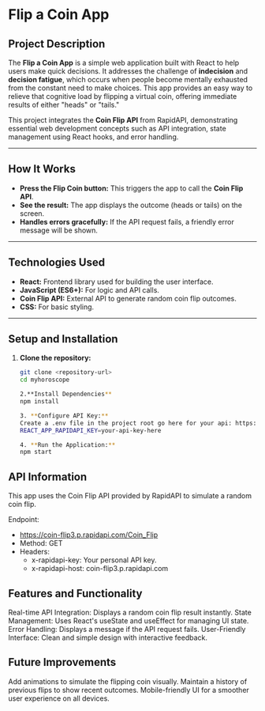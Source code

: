 # **Flip a Coin App**

## **Project Description**

The **Flip a Coin App** is a simple web application built with React to help users make quick decisions. It addresses the challenge of **indecision** and **decision fatigue**, which occurs when people become mentally exhausted from the constant need to make choices. This app provides an easy way to relieve that cognitive load by flipping a virtual coin, offering immediate results of either "heads" or "tails."

This project integrates the **Coin Flip API** from RapidAPI, demonstrating essential web development concepts such as API integration, state management using React hooks, and error handling.

---

## **How It Works**

- **Press the Flip Coin button:** This triggers the app to call the **Coin Flip API**.
- **See the result:** The app displays the outcome (heads or tails) on the screen.
- **Handles errors gracefully:** If the API request fails, a friendly error message will be shown.

---

## **Technologies Used**

- **React:** Frontend library used for building the user interface.
- **JavaScript (ES6+):** For logic and API calls.
- **Coin Flip API:** External API to generate random coin flip outcomes.
- **CSS:** For basic styling.

---

## **Setup and Installation**

1. **Clone the repository:**
   ```bash
   git clone <repository-url>
   cd myhoroscope

   2.**Install Dependencies**
   npm install

   3. **Configure API Key:**
   Create a .env file in the project root go here for your api: https://rapidapi.com/carter383/api/coin-flip3/playground/apiendpoint_1db5d8ec-83e8-4ff1-92b0-7efd8d9edaa5
   REACT_APP_RAPIDAPI_KEY=your-api-key-here

   4. **Run the Application:**
   npm start

## API Information
This app uses the Coin Flip API provided by RapidAPI to simulate a random coin flip.

Endpoint:
- https://coin-flip3.p.rapidapi.com/Coin_Flip
- Method: GET
- Headers:
    - x-rapidapi-key: Your personal API key.
    - x-rapidapi-host: coin-flip3.p.rapidapi.com

## Features and Functionality
Real-time API Integration: Displays a random coin flip result instantly.
State Management: Uses React's useState and useEffect for managing UI state.
Error Handling: Displays a message if the API request fails.
User-Friendly Interface: Clean and simple design with interactive feedback.

## Future Improvements
Add animations to simulate the flipping coin visually.
Maintain a history of previous flips to show recent outcomes.
Mobile-friendly UI for a smoother user experience on all devices.

